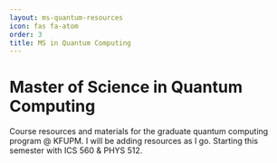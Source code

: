 ```yaml
---
layout: ms-quantum-resources
icon: fas fa-atom
order: 3
title: MS in Quantum Computing
---
```


# Master of Science in Quantum Computing

Course resources and materials for the graduate quantum computing program @ KFUPM. I will be adding resources as I go. Starting this semester with ICS 560 & PHYS 512.